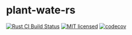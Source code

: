 plant-wate-rs
=============

[![Rust CI Build Status](https://github.com/m4tx/plant-wate-rs/workflows/Rust%20CI/badge.svg)](https://github.com/m4tx/plant-wate-rs/actions/workflows/rust.yml)
[![MIT licensed](https://shields.io/github/license/m4tx/plant-wate-rs)](https://github.com/m4tx/plant-wate-rs/blob/master/LICENSE)
[![codecov](https://codecov.io/gh/m4tx/plant-wate-rs/branch/master/graph/badge.svg)](https://codecov.io/gh/m4tx/plant-wate-rs)
